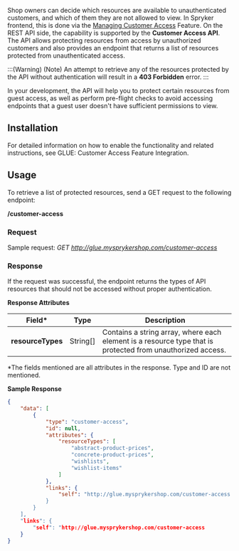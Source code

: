 Shop owners can decide which resources are available to unauthenticated customers, and which of them they are not  allowed to view. In Spryker frontend, this is done via the [Managing Customer Access](https://documentation.spryker.com/v2/docs/managing-customer-access) Feature. On the REST API side, the capability is supported by the **Customer Access API**. The API allows protecting resources from access by unauthorized customers and also provides an endpoint that returns a list of resources protected from unauthenticated access.

:::(Warning) (Note)
An attempt to retrieve any of the resources protected by the API without authentication will result in a **403 Forbidden** error.
:::

In your development, the API will help you to protect certain resources from guest access, as well as perform pre-flight checks to avoid accessing endpoints that a guest user doesn't have sufficient permissions to view.

## Installation
For detailed information on how to enable the functionality and related instructions, see GLUE: Customer Access Feature Integration. <!-- add a link -->

## Usage
To retrieve a list of protected resources, send a GET request to the following endpoint:

**/customer-access**

### Request
Sample request: *GET http://glue.mysprykershop.com/customer-access*

### Response
If the request was successful, the endpoint returns the types of API resources that should not be accessed without proper authentication.

**Response Attributes**

| Field* | Type | Description |
| --- | --- | --- |
| **resourceTypes** | String[] | Contains a string array, where each element is a resource type that is protected from unauthorized access. |

*The fields mentioned are all attributes in the response. Type and ID are not mentioned.

**Sample Response**

```json
{
    "data": [
        {
            "type": "customer-access",
            "id": null,
            "attributes": {
                "resourceTypes": [
                    "abstract-product-prices",
                    "concrete-product-prices",
                    "wishlists",
                    "wishlist-items"
                ]
            },
            "links": {
                "self": "http://glue.mysprykershop.com/customer-access
            }
        }
    ],
    "links": {
        "self": "http://glue.mysprykershop.com/customer-access
    }
}
```